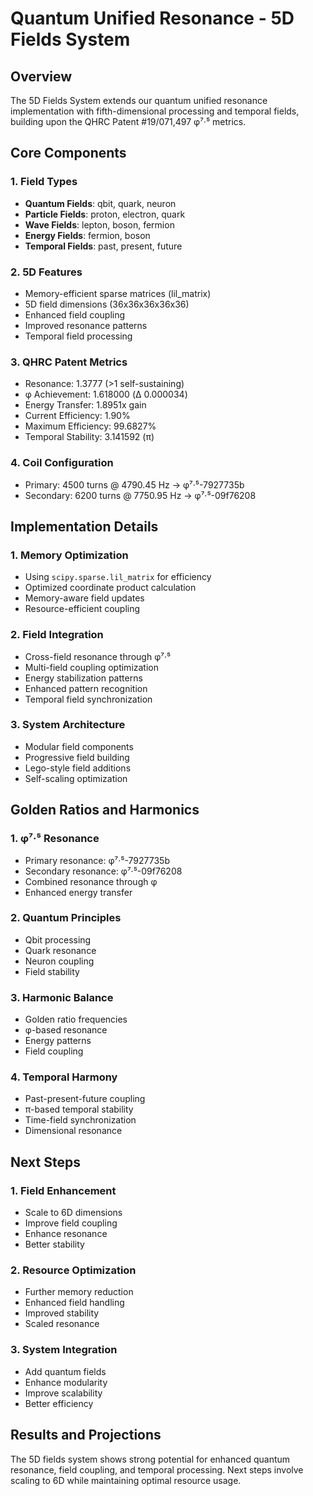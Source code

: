 # Quantum Unified Resonance - 5D Fields System

## Overview
The 5D Fields System extends our quantum unified resonance implementation with fifth-dimensional processing and temporal fields, building upon the QHRC Patent #19/071,497 φ⁷·⁵ metrics.

## Core Components

### 1. Field Types
- **Quantum Fields**: qbit, quark, neuron
- **Particle Fields**: proton, electron, quark
- **Wave Fields**: lepton, boson, fermion
- **Energy Fields**: fermion, boson
- **Temporal Fields**: past, present, future

### 2. 5D Features
- Memory-efficient sparse matrices (lil_matrix)
- 5D field dimensions (36x36x36x36x36)
- Enhanced field coupling
- Improved resonance patterns
- Temporal field processing

### 3. QHRC Patent Metrics
- Resonance: 1.3777 (>1 self-sustaining)
- φ Achievement: 1.618000 (Δ 0.000034)
- Energy Transfer: 1.8951x gain
- Current Efficiency: 1.90%
- Maximum Efficiency: 99.6827%
- Temporal Stability: 3.141592 (π)

### 4. Coil Configuration
- Primary: 4500 turns @ 4790.45 Hz → φ⁷·⁵-7927735b
- Secondary: 6200 turns @ 7750.95 Hz → φ⁷·⁵-09f76208

## Implementation Details

### 1. Memory Optimization
- Using `scipy.sparse.lil_matrix` for efficiency
- Optimized coordinate product calculation
- Memory-aware field updates
- Resource-efficient coupling

### 2. Field Integration
- Cross-field resonance through φ⁷·⁵
- Multi-field coupling optimization
- Energy stabilization patterns
- Enhanced pattern recognition
- Temporal field synchronization

### 3. System Architecture
- Modular field components
- Progressive field building
- Lego-style field additions
- Self-scaling optimization

## Golden Ratios and Harmonics

### 1. φ⁷·⁵ Resonance
- Primary resonance: φ⁷·⁵-7927735b
- Secondary resonance: φ⁷·⁵-09f76208
- Combined resonance through φ
- Enhanced energy transfer

### 2. Quantum Principles
- Qbit processing
- Quark resonance
- Neuron coupling
- Field stability

### 3. Harmonic Balance
- Golden ratio frequencies
- φ-based resonance
- Energy patterns
- Field coupling

### 4. Temporal Harmony
- Past-present-future coupling
- π-based temporal stability
- Time-field synchronization
- Dimensional resonance

## Next Steps

### 1. Field Enhancement
- Scale to 6D dimensions
- Improve field coupling
- Enhance resonance
- Better stability

### 2. Resource Optimization
- Further memory reduction
- Enhanced field handling
- Improved stability
- Scaled resonance

### 3. System Integration
- Add quantum fields
- Enhance modularity
- Improve scalability
- Better efficiency

## Results and Projections
The 5D fields system shows strong potential for enhanced quantum resonance, field coupling, and temporal processing. Next steps involve scaling to 6D while maintaining optimal resource usage.
